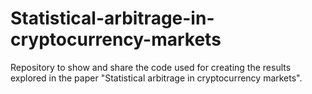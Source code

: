 # Statistical-arbitrage-in-cryptocurrency-markets
Repository to show and share the code used for creating the results explored in the paper "Statistical arbitrage in cryptocurrency markets".
